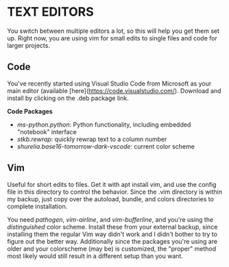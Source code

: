 TEXT EDITORS
============

You switch between multiple editors a lot, so this will help you get
them set up. Right now, you are using vim for small edits to single
files and code for larger projects.

Code
----

You've recently started using Visual Studio Code from Microsoft as your
main editor (available \[here\](<https://code.visualstudio.com/>).
Download and install by clicking on the .deb package link.

**Code Packages**

-   *ms-python.python*: Python functionality, including embedded
    "notebook" interface
-   *stkb.rewrap*: quickly rewrap text to a column number
-   *shurelia.base16-tomorrow-dark-vscode*: current color scheme

Vim
---

Useful for short edits to files. Get it with apt install vim, and use
the config file in this directory to control the behavior. Since the
.vim directory is within my backup, just copy over the autoload, bundle,
and colors directories to complete installation.

You need *pathogen*, *vim-airline*, and *vim-bufferline*, and you're
using the *distinguished* color scheme. Install these from your external
backup, since installing them the regular Vim way didn't work and I
didn't bother to try to figure out the better way. Additionally since
the packages you're using are older and your colorscheme (may be) is
customized, the "proper" method most likely would still result in a
different setup than you want.
